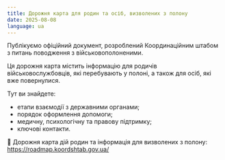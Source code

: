 ```yaml
---
title: Дорожня карта для родин та осіб, визволених з полону
date: 2025-08-08
language: ua
---
```

Публікуємо офіційний документ, розроблений Координаційним штабом з питань поводження з військовополоненими.

Ця дорожня карта містить інформацію для родичів військовослужбовців, які перебувають у полоні, а також для осіб, які вже повернулися.

Тут ви знайдете:

* етапи взаємодії з державними органами;
* порядок оформлення допомоги;
* медичну, психологічну та правову підтримку;
* ключові контакти.





📄 Дорожня карта дій родин та інформація для визволених з полону: <https://roadmap.koordshtab.gov.ua/>
